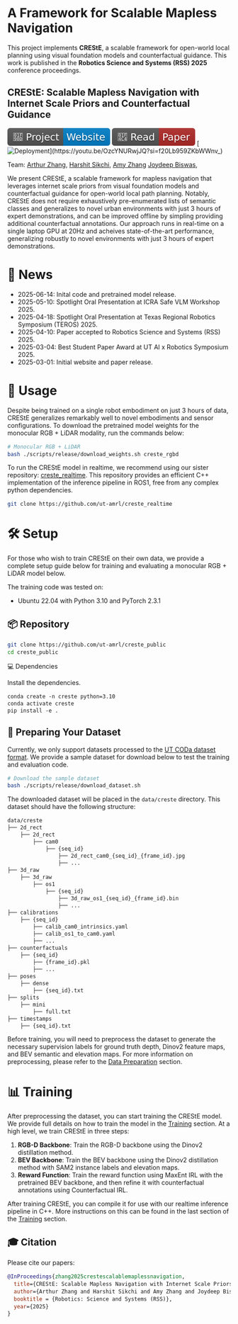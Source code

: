 # A Framework for Scalable Mapless Navigation

This project implements **CREStE**, a scalable framework for open-world local planning using visual foundation models and counterfactual guidance. This work is published in the **Robotics Science and Systems (RSS) 2025** conference proceedings.

## CREStE: Scalable Mapless Navigation with Internet Scale Priors and Counterfactual Guidance

[![Website](docs/badges/badge-website.svg)](https://amrl.cs.utexas.edu/creste)
[![Paper](docs/badges/badge-pdf.svg)](https://arxiv.org/abs/2503.03921)
[![Deployment](https://img.shields.io/badge/Watch-2km_deployment-blue?link=https%3A%2F%2Fyoutu.be%2FOzcYNURwjJQ%3Fsi%3Df20Lb959ZKbWWnv_)](https://youtu.be/OzcYNURwjJQ?si=f20Lb959ZKbWWnv_)

Team:
[Arthur Zhang](https://www.arthurkzhang.com/),
[Harshit Sikchi](https://hari-sikchi.github.io),
[Amy Zhang](https://amyzhang.github.io)
[Joydeep Biswas](https://www.joydeepb.com),

We present CREStE, a scalable framework for mapless navigation that leverages internet scale priors from visual foundation models and counterfactual guidance for open-world local path planning. Notably, CREStE does not require exhaustively pre-enumerated lists of semantic classes and generalizes to novel urban environments with just 3 hours of expert demonstrations, and can be improved offline by simpling providing additional counterfactual annotations. Our approach runs in real-time on a single laptop GPU at 20Hz and acheives state-of-the-art performance, generalizing robustly to novel environments with just 3 hours of expert demonstrations.

# 📢 News

- 2025-06-14: Inital code and pretrained model release.
- 2025-05-10: Spotlight Oral Presentation at ICRA Safe VLM Workshop 2025.
- 2025-04-18: Spotlight Oral Presentation at Texas Regional Robotics Symposium (TEROS) 2025.
- 2025-04-10: Paper accepted to Robotics Science and Systems (RSS) 2025.
- 2025-03-04: Best Student Paper Award at UT AI x Robotics Symposium 2025.
- 2025-03-01: Initial website and paper release.

# 🚀 Usage

Despite being trained on a single robot embodiment on just 3 hours of data, CREStE generalizes remarkably well to novel embodiments and sensor configurations. To download the pretrained model weights for the monocular RGB + LiDAR modality, run the commands below:

```bash
# Monocular RGB + LiDAR
bash ./scripts/release/download_weights.sh creste_rgbd
```

To run the CREStE model in realtime, we recommend using our sister repository: [creste_realtime](https://github.com/ut-amrl/creste_realtime). This repository provides an efficient C++ implementation of the inference pipeline in ROS1, free from any complex python dependencies. 

```bash
git clone https://github.com/ut-amrl/creste_realtime
```

# 🛠️ Setup
For those who wish to train CREStE on their own data, we provide a complete setup guide below for training and evaluating a monocular RGB + LiDAR model below.

The training code was tested on:
- Ubuntu 22.04 with Python 3.10 and PyTorch 2.3.1

## 📦 Repository

```bash
git clone https://github.com/ut-amrl/creste_public
cd creste_public
```

💻 Dependencies

Install the dependencies.

```
conda create -n creste python=3.10
conda activate creste
pip install -e .
```

## 🏃 Preparing Your Dataset

Currently, we only support datasets processed to the [UT CODa dataset format](https://github.com/ut-amrl/coda-devkit/blob/main/docs/DATA_REPORT.md#dataset-organization). We provide a sample dataset for download below to test the training and evaluation code. 

```bash
# Download the sample dataset
bash ./scripts/release/download_dataset.sh
```

The downloaded dataset will be placed in the `data/creste` directory. This dataset should have the following structure:

```
data/creste
├── 2d_rect
    ├── 2d_rect
        ├── cam0
            ├── {seq_id}
                ├── 2d_rect_cam0_{seq_id}_{frame_id}.jpg
                ├── ...
├── 3d_raw
    ├── 3d_raw
        ├── os1
            ├── {seq_id}
                ├── 3d_raw_os1_{seq_id}_{frame_id}.bin
                ├── ...
├── calibrations
    ├── {seq_id}
        ├── calib_cam0_intrinsics.yaml
        ├── calib_os1_to_cam0.yaml
        ├── ...
├── counterfactuals
    ├── {seq_id}
        ├── {frame_id}.pkl
        ├── ...
├── poses
    ├── dense
        ├── {seq_id}.txt
├── splits
    ├── mini
        ├── full.txt
├── timestamps
    ├── {seq_id}.txt
```

Before training, you will need to preprocess the dataset to generate the necessary supervision labels for ground truth depth, Dinov2 feature maps, and BEV semantic and elevation maps. For more information on preprocessing, please refer to the [Data Preparation](./docs/DATA_PREPARATION.md) section.

# 📊 Training

After preprocessing the dataset, you can start training the CREStE model. We provide full details on how to train the model in the [Training](./docs/TRAINING.md) section. At a high level, we train CREStE in three steps:
1. **RGB-D Backbone**: Train the RGB-D backbone using the Dinov2 distillation method.
2. **BEV Backbone**: Train the BEV backbone using the Dinov2 distillation method with SAM2 instance labels and elevation maps.
3. **Reward Function**: Train the reward function using MaxEnt IRL with the pretrained BEV backbone, and then refine it with counterfactual annotations using Counterfactual IRL.

After training CREStE, you can compile it for use with our realtime inference pipeline in C++. More instructions on this can be found in the last section of the [Training](./docs/TRAINING.md) section.

## 🎓 Citation

Please cite our papers:

```bibtex
@InProceedings{zhang2025crestescalablemaplessnavigation,
  title={CREStE: Scalable Mapless Navigation with Internet Scale Priors and Counterfactual Guidance},
  author={Arthur Zhang and Harshit Sikchi and Amy Zhang and Joydeep Biswas},
  booktitle = {Robotics: Science and Systems (RSS)},
  year={2025}
}
```